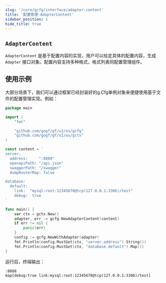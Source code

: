 ```yaml
---
slug: '/core/gcfg/interface/adapter-content'
title: '配置管理-AdapterContent'
sidebar_position: 1
hide_title: true
---
```


## `AdapterContent`

`AdapterContent` 是基于配置内容的实现，用户可以给定具体的配置内容，生成 `Adapter` 接口对象。配置内容支持多种格式，格式列表同配置管理组件。

## 使用示例

大部分场景下，我们可以通过框架已经封装好的g.Cfg单例对象来便捷使用基于文件的配置管理实现。例如：

```go
package main

import (
    "fmt"

    "github.com/gogf/gf/v2/os/gcfg"
    "github.com/gogf/gf/v2/os/gctx"
)

const content = `
server:
  address:     ":8888"
  openapiPath: "/api.json"
  swaggerPath: "/swagger"
  dumpRouterMap: false

database:
  default:
    link:  "mysql:root:12345678@tcp(127.0.0.1:3306)/test"
    debug:  true
`

func main() {
    var ctx = gctx.New()
    adapter, err := gcfg.NewAdapterContent(content)
    if err != nil {
        panic(err)
    }
    config := gcfg.NewWithAdapter(adapter)
    fmt.Println(config.MustGet(ctx, "server.address").String())
    fmt.Println(config.MustGet(ctx, "database.default").Map())
}
```

运行后，终端输出：

```html
:8888
map[debug:true link:mysql:root:12345678@tcp(127.0.0.1:3306)/test]
```